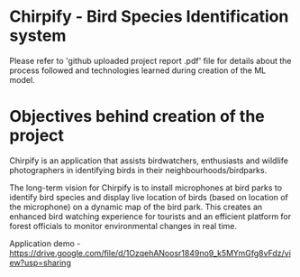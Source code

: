 
# Chirpify - Bird Species Identification system

Please refer to 'github uploaded project report .pdf' file for details about the process followed and technologies learned during creation of the ML model.


# Objectives behind creation of the project

Chirpify is an application that assists birdwatchers, enthusiasts and wildlife photographers in identifying birds in their neighbourhoods/birdparks.

The long-term vision for Chirpify is to install microphones at bird parks to identify bird species and display live location of birds (based on location of the microphone) on a dynamic map of the bird park. This creates an enhanced bird watching experience for tourists and an efficient platform for forest officials to monitor environmental changes in real time.

Application demo - https://drive.google.com/file/d/1OzqehANoosr1849no9_k5MYmGfg8vFdz/view?usp=sharing
